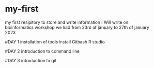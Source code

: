 # my-first
my first resipitory to store and write information
I Will write on bioinformatics workshop we had from 23rd of january to 27th of january 2023

#DAY 1
installation of tools
install
Gitbash R studio

#DAY 2
introduction to command line

#DAY 3 
introduction to git
